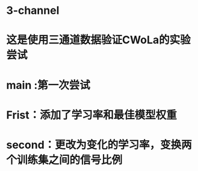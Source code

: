 # 3-channel
# 这是使用三通道数据验证CWoLa的实验尝试

# main :第一次尝试

# Frist：添加了学习率和最佳模型权重

# second：更改为变化的学习率，变换两个训练集之间的信号比例
